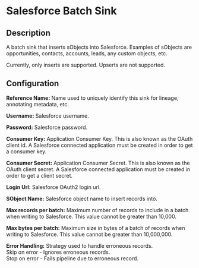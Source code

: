# Salesforce Batch Sink


Description
-----------
A batch sink that inserts sObjects into Salesforce.
Examples of sObjects are opportunities, contacts, accounts, leads, any custom objects, etc.

Currently, only inserts are supported. Upserts are not supported.

Configuration
-------------

**Reference Name:** Name used to uniquely identify this sink for lineage, annotating metadata, etc.

**Username:** Salesforce username.

**Password:** Salesforce password.

**Consumer Key:** Application Consumer Key. This is also known as the OAuth client id.
A Salesforce connected application must be created in order to get a consumer key.

**Consumer Secret:** Application Consumer Secret. This is also known as the OAuth client secret.
A Salesforce connected application must be created in order to get a client secret.

**Login Url:** Salesforce OAuth2 login url.

**SObject Name:** Salesforce object name to insert records into.

**Max records per batch:** Maximum number of records to include in a batch when writing to Salesforce.
This value cannot be greater than 10,000.

**Max bytes per batch:** Maximum size in bytes of a batch of records when writing to Salesforce.
This value cannot be greater than 10,000,000.

**Error Handling:** Strategy used to handle erroneous records.<br>
Skip on error - Ignores erroneous records.<br>
Stop on error - Fails pipeline due to erroneous record.

